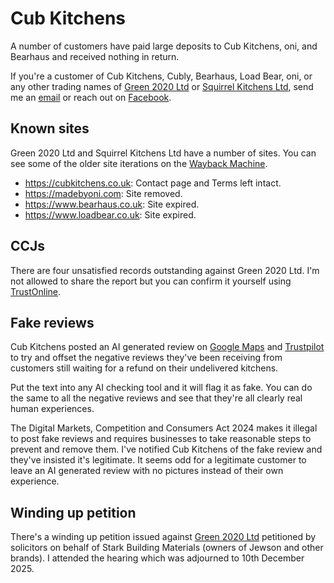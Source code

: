 # Cub Kitchens

A number of customers have paid large deposits to Cub Kitchens, oni, and Bearhaus and received nothing in return.

If you're a customer of Cub Kitchens, Cubly, Bearhaus, Load Bear, oni, or any other trading names of [Green 2020 Ltd](https://find-and-update.company-information.service.gov.uk/company/12416577) or [Squirrel Kitchens Ltd](https://find-and-update.company-information.service.gov.uk/company/16450946),
send me an [email](mailto:jdbaldry@gmail.com) or reach out on [Facebook](https://www.facebook.com/jack.baldry.5454).

## Known sites

Green 2020 Ltd and Squirrel Kitchens Ltd have a number of sites.
You can see some of the older site iterations on the [Wayback Machine](https://web.archive.org/).

- <https://cubkitchens.co.uk>: Contact page and Terms left intact.
- <https://madebyoni.com>: Site removed.
- <https://www.bearhaus.co.uk>: Site expired.
- <https://www.loadbear.co.uk>: Site expired.

## CCJs

There are four unsatisfied records outstanding against Green 2020 Ltd.
I'm not allowed to share the report but you can confirm it yourself using [TrustOnline](https://search.trustonline.org.uk/Search/Business).

## Fake reviews

Cub Kitchens posted an AI generated review on [Google Maps](https://maps.app.goo.gl/eCfu9LEjRGwJoddBA) and [Trustpilot](https://www.trustpilot.com/reviews/68eced71f35305802a92430b) to try and offset the negative reviews they've been receiving from customers still waiting for a refund on their undelivered kitchens.

Put the text into any AI checking tool and it will flag it as fake.
You can do the same to all the negative reviews and see that they're all clearly real human experiences.

The Digital Markets, Competition and Consumers Act 2024 makes it illegal to post fake reviews and requires businesses to take reasonable steps to prevent and remove them.
I've notified Cub Kitchens of the fake review and they've insisted it's legitimate.
It seems odd for a legitimate customer to leave an AI generated review with no pictures instead of their own experience.

## Winding up petition

There's a winding up petition issued against [Green 2020 Ltd](https://www.thegazette.co.uk/notice/4973248) petitioned by solicitors on behalf of Stark Building Materials (owners of Jewson and other brands).
I attended the hearing which was adjourned to 10th December 2025.
